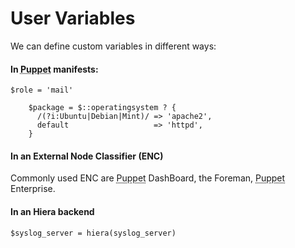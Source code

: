      
     
           
       
<h1>User Variables</h1>
       
                            
<p>We can define custom variables in different ways:</p> 
<h4>In <abbr title="Puppet automation tool">Puppet</abbr> <strong>manifests</strong>:</h4> 
<pre class=" code"><code><span class="java_plain">$role&nbsp;</span><span class="java_operator">=</span><span class="java_plain">&nbsp;</span><span class="java_literal">'mail'</span><span class="java_plain"></span>
<span class="java_plain"></span>
<span class="java_plain">&nbsp;&nbsp;&nbsp;&nbsp;$package&nbsp;</span><span class="java_operator">=</span><span class="java_plain">&nbsp;$</span><span class="java_operator">::</span><span class="java_plain">operatingsystem&nbsp;</span><span class="java_operator">?</span><span class="java_plain">&nbsp;</span><span class="java_separator">{</span><span class="java_plain"></span>
<span class="java_plain">&nbsp;&nbsp;&nbsp;&nbsp;&nbsp;&nbsp;</span><span class="java_operator">/</span><span class="java_separator">(</span><span class="java_operator">?</span><span class="java_plain">i</span><span class="java_operator">:</span><span class="java_type">Ubuntu</span><span class="java_operator">|</span><span class="java_type">Debian</span><span class="java_operator">|</span><span class="java_type">Mint</span><span class="java_separator">)</span><span class="java_operator">/</span><span class="java_plain">&nbsp;</span><span class="java_operator">=&gt;</span><span class="java_plain">&nbsp;</span><span class="java_literal">'apache2'</span><span class="java_separator">,</span><span class="java_plain"></span>
<span class="java_plain">&nbsp;&nbsp;&nbsp;&nbsp;&nbsp;&nbsp;</span><span class="java_keyword">default</span><span class="java_plain">&nbsp;&nbsp;&nbsp;&nbsp;&nbsp;&nbsp;&nbsp;&nbsp;&nbsp;&nbsp;&nbsp;&nbsp;&nbsp;&nbsp;&nbsp;&nbsp;&nbsp;&nbsp;&nbsp;</span><span class="java_operator">=&gt;</span><span class="java_plain">&nbsp;</span><span class="java_literal">'httpd'</span><span class="java_separator">,</span><span class="java_plain"></span>
<span class="java_plain">&nbsp;&nbsp;&nbsp;&nbsp;</span><span class="java_separator">}</span><span class="java_plain"></span></code></pre> 
<h4>In an <strong>External Node Classifier</strong> (ENC)</h4>
<p>Commonly used ENC are <abbr title="Puppet automation tool">Puppet</abbr> DashBoard, the Foreman, <abbr title="Puppet automation tool">Puppet</abbr> Enterprise.</p> 
<h4>In an <strong>Hiera</strong> backend</h4> 
<pre class=" code"><code><span class="java_plain">$syslog_server&nbsp;</span><span class="java_operator">=</span><span class="java_plain">&nbsp;hiera</span><span class="java_separator">(</span><span class="java_plain">syslog_server</span><span class="java_separator">)</span><span class="java_plain"></span></code></pre>
     
     

